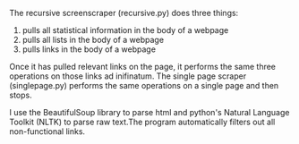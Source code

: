 The recursive screenscraper (recursive.py) does three things:
1) pulls all statistical information in the body of a webpage
2) pulls all lists in the body of a webpage
3) pulls links in the body of a webpage

Once it has pulled relevant links on the page, it performs the same three operations on those links ad inifinatum. The single page scraper (singlepage.py) performs the same operations on a single page and then stops. 

I use the BeautifulSoup library to parse html and python's Natural Language Toolkit (NLTK) to parse raw text.The program automatically filters out all non-functional links. 
